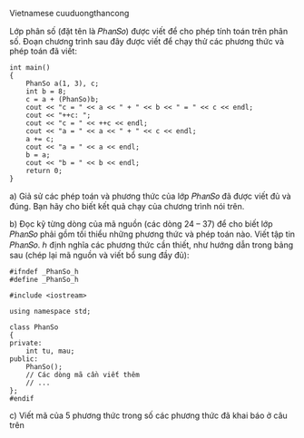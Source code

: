 Vietnamese cuuduongthancong

Lớp phân số (đặt tên là 𝑃ℎ𝑎𝑛𝑆𝑜) được viết để cho phép tính toán trên phân số. Đoạn chương trình sau
đây được viết để chạy thử các phương thức và phép toán đã viết:

    int main()
    {
        PhanSo a(1, 3), c;
        int b = 8;
        c = a + (PhanSo)b;
        cout << "c = " << a << " + " << b << " = " << c << endl;
        cout << "++c: ";
        cout << "c = " << ++c << endl;
        cout << "a = " << a << " + " << c << endl;
        a += c;
        cout << "a = " << a << endl;
        b = a;
        cout << "b = " << b << endl;
        return 0;
    }

a) Giả sử các phép toán và phương thức của lớp 𝑃ℎ𝑎𝑛𝑆𝑜 đã được viết đủ và đúng. Bạn hãy cho biết
kết quả chạy của chương trình nói trên.

b) Đọc kỹ từng dòng của mã nguồn (các dòng 24 – 37) để cho biết lớp 𝑃ℎ𝑎𝑛𝑆𝑜 phải gồm tối thiểu
những phương thức và phép toán nào. Viết tập tin 𝑃ℎ𝑎𝑛𝑆𝑜. ℎ định nghĩa các phương thức cần
thiết, như hướng dẫn trong bảng sau (chép lại mã nguồn và viết bổ sung đầy đủ):

    #ifndef _PhanSo_h
    #define _PhanSo_h

    #include <iostream>

    using namespace std;

    class PhanSo
    {
    private:
        int tu, mau;
    public:
        PhanSo();
        // Các dòng mã cần viết thêm
        // ...
    };
    #endif

c) Viết mã của 5 phương thức trong số các phương thức đã khai báo ở câu trên

[cuuduongthancong]: https://cuuduongthancong.com/pvf/331355/lap-trinh-huong-doi-tuong/nguyen-tan-tran-minh-khang/pplthdt_dethi_2012.pdf?src=afile&action=hover
